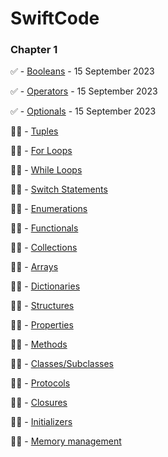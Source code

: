 # SwiftCode

### Chapter 1  


✅ - [Booleans](Chapter1/Booleans.md) - 15 September 2023

✅ - [Operators](Chapter1/Operators.md) - 15 September 2023

✅ - [Optionals](Chapter1/Optionals.md) - 15 September 2023

🧑‍💻  - [Tuples](SwiftyButton.md)

🧑‍💻 - [For Loops](SwiftyButton.md)

🧑‍💻 - [While Loops](SwiftyButton.md)

🧑‍💻 - [Switch Statements](SwiftyButton.md)

🧑‍💻 - [Enumerations](SwiftyButton.md)

🧑‍💻 - [Functionals](SwiftyButton.md)

🧑‍💻 - [Collections](SwiftyButton.md)

🧑‍💻 - [Arrays](SwiftyButton.md)

🧑‍💻 - [Dictionaries](SwiftyButton.md)

🧑‍💻 - [Structures](SwiftyButton.md)

🧑‍💻 - [Properties](SwiftyButton.md)

🧑‍💻 - [Methods](SwiftyButton.md)

🧑‍💻 - [Classes/Subclasses](SwiftyButton.md)

🧑‍💻 - [Protocols](SwiftyButton.md)

🧑‍💻 - [Closures](SwiftyButton.md)

🧑‍💻 - [Initializers](SwiftyButton.md)

🧑‍💻 - [Memory management](SwiftyButton.md)

